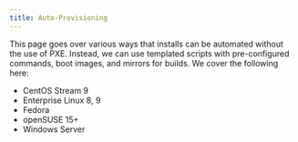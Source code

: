 ```yaml
---
title: Auto-Provisioning
---
```


This page goes over various ways that installs can be automated without the use of PXE. Instead, we can use templated scripts with pre-configured commands, boot images, and mirrors for builds. We cover the following here:

* CentOS Stream 9
* Enterprise Linux 8, 9
* Fedora
* openSUSE 15+
* Windows Server
